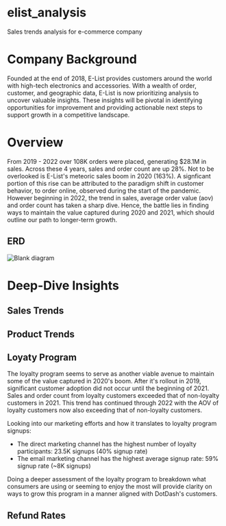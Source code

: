 # elist_analysis
Sales trends analysis for e-commerce company

# Company Background

Founded at the end of 2018, E-List provides customers around the world with high-tech electronics and accessories. With a wealth of order, customer, and geographic data, E-List is now prioritizing analysis to uncover valuable insights. These insights will be pivotal in identifying opportunities for improvement and providing actionable next steps to support growth in a competitive landscape.

# Overview

From 2019 - 2022 over 108K orders were placed, generating $28.1M in sales. Across these 4 years, sales and order count are up 28%. Not to be overlooked is E-List's meteoric sales boom in 2020 (163%). A signficant portion of this rise can be attributed to the paradigm shift in customer behavior, to order online, observed during the start of the pandemic. However beginning in 2022, the trend in sales, average order value (aov) and order count has taken a sharp dive. Hence, the battle lies in finding ways to maintain the value captured during 2020 and 2021, which should outline our path to longer-term growth.

## ERD
![Blank diagram](https://github.com/JoeBlessett/elist_analysiss/assets/167142084/056c1820-e83a-4a34-87e2-78407f829649)



# Deep-Dive Insights

## Sales Trends

## Product Trends
## Loyaty Program

The loyalty program seems to serve as another viable avenue to maintain some of the value captured in 2020's boom. After it's rollout in 2019, significant customer adoption did not occur until the beginning of 2021. Sales and order count from loyalty customers exceeded that of non-loyalty customers in 2021. This trend has continued through 2022 with the AOV of loyalty customers now also exceeding that of non-loyalty customers.

Looking into our marketing efforts and how it translates to loyalty program signups:

- The direct marketing channel has the highest number of loyalty participants: 23.5K signups (40% signup rate)
- The email marketing channel has the highest average signup rate: 59% signup rate (~8K signups)

Doing a deeper assessment of the loyalty program to breakdown what consumers are using or seeming to enjoy the most will provide clarity on ways to grow this program in a manner aligned with DotDash's customers.

## Refund Rates
